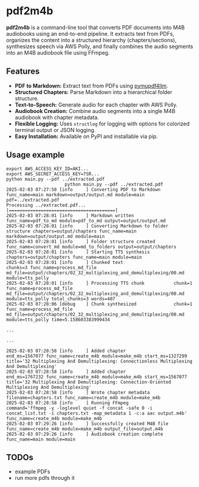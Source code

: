 # pdf2m4b

**pdf2m4b** is a command-line tool that converts PDF documents into M4B audiobooks using an end-to-end pipeline. It extracts text from PDFs, organizes the content into a structured hierarchy (chapters/sections), synthesizes speech via AWS Polly, and finally combines the audio segments into an M4B audiobook file using FFmpeg.

## Features

- **PDF to Markdown:** Extract text from PDFs using [pymupdf4llm](https://pypi.org/project/pymupdf4llm/).
- **Structured Chapters:** Parse Markdown into a hierarchical folder structure.
- **Text-to-Speech:** Generate audio for each chapter with AWS Polly.
- **Audiobook Creation:** Combine audio segments into a single M4B audiobook with chapter metadata.
- **Flexible Logging:** Uses `structlog` for logging with options for colorized terminal output or JSON logging.
- **Easy Installation:** Available on PyPI and installable via pip.

## Usage example
```
export AWS_ACCESS_KEY_ID=AKI...
export AWS_SECRET_ACCESS_KEY=7SR...
python main.py --pdf ../extracted.pdf
                      python main.py --pdf ../extracted.pdf
2025-02-03 07:27:58 [info     ] Converting PDF to Markdown     func_name=main markdown=output/output.md module=main pdf=../extracted.pdf
Processing ../extracted.pdf...
[========================================]
2025-02-03 07:28:01 [info     ] Markdown written               func_name=pdf_to_md module=pdf_to_md output=output/output.md
2025-02-03 07:28:01 [info     ] Converting Markdown to folder structure chapters=output/chapters func_name=main markdown=output/output.md module=main
2025-02-03 07:28:01 [info     ] Folder structure created       func_name=convert_md module=md_to_folders output=output/chapters
2025-02-03 07:28:01 [info     ] Starting TTS synthesis         chapters=output/chapters func_name=main module=main
2025-02-03 07:28:01 [info     ] Chunked text                   chunks=3 func_name=process_md_file md_file=output/chapters/02_32_multiplexing_and_demultiplexing/00.md module=tts_polly
2025-02-03 07:28:01 [info     ] Processing TTS chunk           chunk=1 func_name=process_md_file md_file=output/chapters/02_32_multiplexing_and_demultiplexing/00.md module=tts_polly total_chunks=3 words=407
2025-02-03 07:28:06 [debug    ] Chunk synthesized              chunk=1 func_name=process_md_file md_file=output/chapters/02_32_multiplexing_and_demultiplexing/00.md module=tts_polly time=5.158603383999434

...

...

2025-02-03 07:28:58 [info     ] Added chapter                  end_ms=1567077 func_name=create_m4b module=make_m4b start_ms=1327299 title='32 Multiplexing And Demultiplexing: Connectionless Multiplexing And Demultiplexing'
2025-02-03 07:28:58 [info     ] Added chapter                  end_ms=1767232 func_name=create_m4b module=make_m4b start_ms=1567077 title='32 Multiplexing And Demultiplexing: Connection-Oriented Multiplexing And Demultiplexing'
2025-02-03 07:28:58 [info     ] Wrote chapter metadata         filename=chapters.txt func_name=create_m4b module=make_m4b
2025-02-03 07:28:58 [info     ] Running FFmpeg                 command='ffmpeg -y -loglevel quiet -f concat -safe 0 -i concat_list.txt -i chapters.txt -map_metadata 1 -c:a aac output.m4b' func_name=create_m4b module=make_m4b
2025-02-03 07:29:26 [info     ] Successfully created M4B file  func_name=create_m4b module=make_m4b output_file=output.m4b
2025-02-03 07:29:26 [info     ] Audiobook creation complete    func_name=main module=main
```

## TODOs
- example PDFs
- run more pdfs through it
